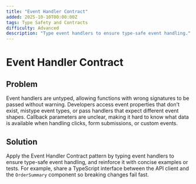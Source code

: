 ```yaml
---
title: "Event Handler Contract"
added: 2025-10-10T00:00:00Z
tags: Type Safety and Contracts
difficulty: Advanced
description: "Type event handlers to ensure type-safe event handling."
---
```

# Event Handler Contract

## Problem

Event handlers are untyped, allowing functions with wrong signatures to be passed without warning. Developers access event properties that don't exist, mistype event types, or pass handlers that expect different event shapes. Callback parameters are unclear, making it hard to know what data is available when handling clicks, form submissions, or custom events.

## Solution

Apply the Event Handler Contract pattern by typing event handlers to ensure type-safe event handling, and reinforce it with concise examples or tests. For example, share a TypeScript interface between the API client and the `OrderSummary` component so breaking changes fail fast.
